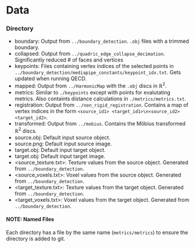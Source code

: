 # Data


### Directory
 - boundary: Output from `../boundary_detection`. `.obj` files with a trimmed boundary.
 - collapsed: Output from `../quadric_edge_collapse_decimation`. Significantly reduced # of faces and vertices
 - keypoints: Files containing vertex indices of the selected points in `../boundary_detection/mediapipe_constants/keypoint_idx.txt`. Gets updated when running QECD.
 - mapped: Output from `../HarmonicMap` with the `.obj` discs in $\mathbb{R}^2$.
 - metrics: Similar to `./keypoints` except with points for evalutating metrics. Also containts distance calculations in `./metrics/metrics.txt`.
 - registration: Output from `../non_rigid_registration`. Contains a map of vertex indices in the form `<source_id1> <target_id1>\n<source_id2> <target_id2>`.
 - transformed: Output from `../mobius`. Contains the Möbius transformed $\mathbb{R}^2$ discs.
 - source.obj: Default input source object.
 - source.png: Default input source image.
 - target.obj: Default input target object.
 - target.obj: Default input target image.
 - <source_texture.txt>: Texture values from the source object. Generated from `../boundary_detection`.
 - <source_voxels.txt>: Voxel values from the source object. Generated from `../boundary_detection`.
 - <target_texture.txt>: Texture values from the target object. Generated from `../boundary_detection`.
 - <target_voxels.txt>: Voxel values from the target object. Generated from `../boundary_detection`.

#### NOTE: Named Files
Each directory has a file by the same name (`metrics/metrics`) to ensure the directory is added to git.